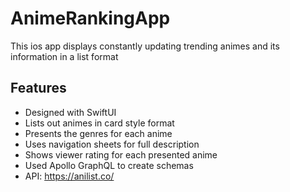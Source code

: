 # AnimeRankingApp

This ios app displays constantly updating trending animes and its information in a list format

## Features

- Designed with SwiftUI
- Lists out animes in card style format
- Presents the genres for each anime
- Uses navigation sheets for full description
- Shows viewer rating for each presented anime
- Used Apollo GraphQL to create schemas
- API: https://anilist.co/



